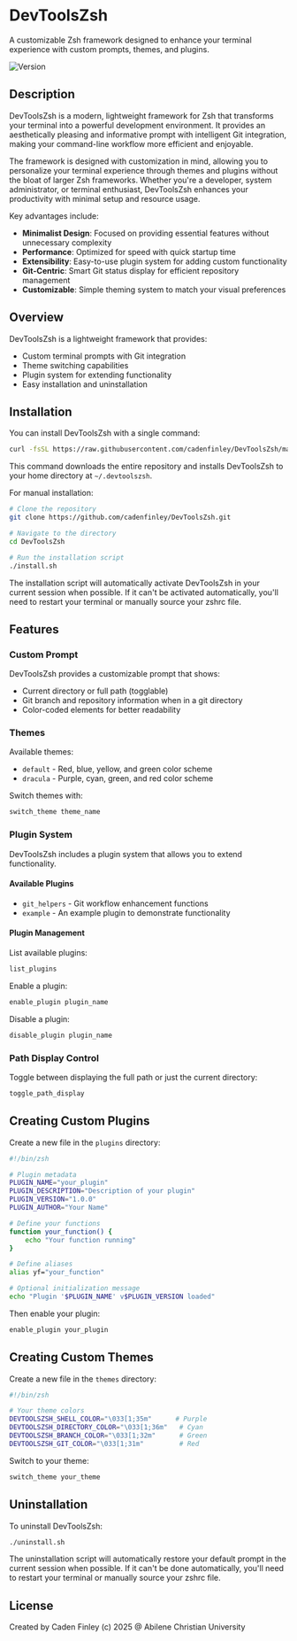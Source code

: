 # DevToolsZsh

A customizable Zsh framework designed to enhance your terminal experience with custom prompts, themes, and plugins.

![Version](https://img.shields.io/badge/version-1.0.0-blue.svg)

## Description

DevToolsZsh is a modern, lightweight framework for Zsh that transforms your terminal into a powerful development environment. It provides an aesthetically pleasing and informative prompt with intelligent Git integration, making your command-line workflow more efficient and enjoyable.

The framework is designed with customization in mind, allowing you to personalize your terminal experience through themes and plugins without the bloat of larger Zsh frameworks. Whether you're a developer, system administrator, or terminal enthusiast, DevToolsZsh enhances your productivity with minimal setup and resource usage.

Key advantages include:
- **Minimalist Design**: Focused on providing essential features without unnecessary complexity
- **Performance**: Optimized for speed with quick startup time
- **Extensibility**: Easy-to-use plugin system for adding custom functionality
- **Git-Centric**: Smart Git status display for efficient repository management
- **Customizable**: Simple theming system to match your visual preferences

## Overview

DevToolsZsh is a lightweight framework that provides:
- Custom terminal prompts with Git integration
- Theme switching capabilities
- Plugin system for extending functionality
- Easy installation and uninstallation

## Installation

You can install DevToolsZsh with a single command:

```bash
curl -fsSL https://raw.githubusercontent.com/cadenfinley/DevToolsZsh/main/install.sh | bash
```

This command downloads the entire repository and installs DevToolsZsh to your home directory at `~/.devtoolszsh`.

For manual installation:

```bash
# Clone the repository
git clone https://github.com/cadenfinley/DevToolsZsh.git

# Navigate to the directory
cd DevToolsZsh

# Run the installation script
./install.sh
```

The installation script will automatically activate DevToolsZsh in your current session when possible. If it can't be activated automatically, you'll need to restart your terminal or manually source your zshrc file.

## Features

### Custom Prompt

DevToolsZsh provides a customizable prompt that shows:
- Current directory or full path (togglable)
- Git branch and repository information when in a git directory
- Color-coded elements for better readability

### Themes

Available themes:
- `default` - Red, blue, yellow, and green color scheme
- `dracula` - Purple, cyan, green, and red color scheme

Switch themes with:
```bash
switch_theme theme_name
```

### Plugin System

DevToolsZsh includes a plugin system that allows you to extend functionality.

#### Available Plugins

- `git_helpers` - Git workflow enhancement functions
- `example` - An example plugin to demonstrate functionality

#### Plugin Management

List available plugins:
```bash
list_plugins
```

Enable a plugin:
```bash
enable_plugin plugin_name
```

Disable a plugin:
```bash
disable_plugin plugin_name
```

### Path Display Control

Toggle between displaying the full path or just the current directory:
```bash
toggle_path_display
```

## Creating Custom Plugins

Create a new file in the `plugins` directory:

```bash
#!/bin/zsh

# Plugin metadata
PLUGIN_NAME="your_plugin"
PLUGIN_DESCRIPTION="Description of your plugin"
PLUGIN_VERSION="1.0.0"
PLUGIN_AUTHOR="Your Name"

# Define your functions
function your_function() {
    echo "Your function running"
}

# Define aliases
alias yf="your_function"

# Optional initialization message
echo "Plugin '$PLUGIN_NAME' v$PLUGIN_VERSION loaded"
```

Then enable your plugin:
```bash
enable_plugin your_plugin
```

## Creating Custom Themes

Create a new file in the `themes` directory:

```bash
#!/bin/zsh

# Your theme colors
DEVTOOLSZSH_SHELL_COLOR="\033[1;35m"      # Purple
DEVTOOLSZSH_DIRECTORY_COLOR="\033[1;36m"   # Cyan
DEVTOOLSZSH_BRANCH_COLOR="\033[1;32m"      # Green
DEVTOOLSZSH_GIT_COLOR="\033[1;31m"         # Red
```

Switch to your theme:
```bash
switch_theme your_theme
```

## Uninstallation

To uninstall DevToolsZsh:

```bash
./uninstall.sh
```

The uninstallation script will automatically restore your default prompt in the current session when possible. If it can't be done automatically, you'll need to restart your terminal or manually source your zshrc file.

## License

Created by Caden Finley (c) 2025 @ Abilene Christian University
